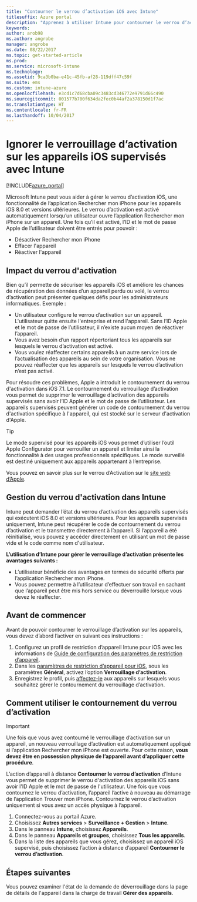 ```yaml
---
title: "Contourner le verrou d’activation iOS avec Intune"
titlesuffix: Azure portal
description: "Apprenez à utiliser Intune pour contourner le verrou d’activation iOS pour accéder aux appareils verrouillés."
keywords: 
author: arob98
ms.author: angrobe
manager: angrobe
ms.date: 08/22/2017
ms.topic: get-started-article
ms.prod: 
ms.service: microsoft-intune
ms.technology: 
ms.assetid: 9ca3b0ba-e41c-45fb-af28-119dff47c59f
ms.suite: ems
ms.custom: intune-azure
ms.openlocfilehash: e3cd1c7d68cba09c3483cd346772e9791d66c490
ms.sourcegitcommit: 001577b700f634da2fec0b44af2a378150d1f7ac
ms.translationtype: HT
ms.contentlocale: fr-FR
ms.lasthandoff: 10/04/2017
---
```

# <a name="bypass-activation-lock-on-supervised-ios-devices-with-intune"></a>Ignorer le verrouillage d’activation sur les appareils iOS supervisés avec Intune


[!INCLUDE[azure_portal](./includes/azure_portal.md)]

Microsoft Intune peut vous aider à gérer le verrou d’activation iOS, une fonctionnalité de l’application Rechercher mon iPhone pour les appareils iOS 8.0 et versions ultérieures. Le verrou d’activation est activé automatiquement lorsqu’un utilisateur ouvre l’application Rechercher mon iPhone sur un appareil. Une fois qu’il est activé, l’ID et le mot de passe Apple de l’utilisateur doivent être entrés pour pouvoir :

- Désactiver Rechercher mon iPhone
- Effacer l'appareil
- Réactiver l'appareil

## <a name="how-activation-lock-affects-you"></a>Impact du verrou d'activation

Bien qu’il permette de sécuriser les appareils iOS et améliore les chances de récupération des données d’un appareil perdu ou volé, le verrou d’activation peut présenter quelques défis pour les administrateurs informatiques. Exemple :

- Un utilisateur configure le verrou d’activation sur un appareil. L'utilisateur quitte ensuite l'entreprise et rend l'appareil. Sans l’ID Apple et le mot de passe de l’utilisateur, il n’existe aucun moyen de réactiver l’appareil.
- Vous avez besoin d’un rapport répertoriant tous les appareils sur lesquels le verrou d’activation est activé.
- Vous voulez réaffecter certains appareils à un autre service lors de l’actualisation des appareils au sein de votre organisation. Vous ne pouvez réaffecter que les appareils sur lesquels le verrou d’activation n’est pas activé.

Pour résoudre ces problèmes, Apple a introduit le contournement du verrou d'activation dans iOS 7.1. Le contournement du verrouillage d’activation vous permet de supprimer le verrouillage d’activation des appareils supervisés sans avoir l’ID Apple et le mot de passe de l’utilisateur. Les appareils supervisés peuvent générer un code de contournement du verrou d'activation spécifique à l'appareil, qui est stocké sur le serveur d'activation d'Apple.

>[!TIP]
>Le mode supervisé pour les appareils iOS vous permet d’utiliser l’outil Apple Configurator pour verrouiller un appareil et limiter ainsi la fonctionnalité à des usages professionnels spécifiques. Le mode surveillé est destiné uniquement aux appareils appartenant à l’entreprise.

Vous pouvez en savoir plus sur le verrou d’Activation sur le [site web d’Apple](https://support.apple.com/HT201365).

## <a name="how-intune-helps-you-manage-activation-lock"></a>Gestion du verrou d'activation dans Intune
Intune peut demander l’état du verrou d’activation des appareils supervisés qui exécutent iOS 8.0 et versions ultérieures. Pour les appareils supervisés uniquement, Intune peut récupérer le code de contournement du verrou d’activation et le transmettre directement à l’appareil. Si l’appareil a été réinitialisé, vous pouvez y accéder directement en utilisant un mot de passe vide et le code comme nom d'utilisateur.

**L’utilisation d’Intune pour gérer le verrouillage d’activation présente les avantages suivants :**

- L’utilisateur bénéficie des avantages en termes de sécurité offerts par l’application Rechercher mon iPhone.
- Vous pouvez permettre à l’utilisateur d’effectuer son travail en sachant que l’appareil peut être mis hors service ou déverrouillé lorsque vous devez le réaffecter.

## <a name="before-you-start"></a>Avant de commencer
Avant de pouvoir contourner le verrouillage d’activation sur les appareils, vous devez d’abord l’activer en suivant ces instructions :

1. Configurez un profil de restriction d’appareil Intune pour iOS avec les informations de [Guide de configuration des paramètres de restriction d’appareil](/intune-azure/configure-devices/how-to-configure-device-restrictions).
2. Dans les [paramètres de restriction d’appareil pour iOS](device-restrictions-ios.md), sous les paramètres **Général**, activez l’option **Verrouillage d’activation**.
3. Enregistrez le profil, puis [affectez-le](device-profile-assign.md) aux appareils sur lesquels vous souhaitez gérer le contournement du verrouillage d’activation.


## <a name="how-to-use-activation-lock-bypass"></a>Comment utiliser le contournement du verrou d’activation

>[!IMPORTANT]
>Une fois que vous avez contourné le verrouillage d’activation sur un appareil, un nouveau verrouillage d’activation est automatiquement appliqué si l’application Rechercher mon iPhone est ouverte. Pour cette raison, **vous devez être en possession physique de l’appareil avant d’appliquer cette procédure**.

L’action d’appareil à distance **Contourner le verrou d’activation** d’Intune vous permet de supprimer le verrou d'activation des appareils iOS sans avoir l'ID Apple et le mot de passe de l'utilisateur. Une fois que vous contournez le verrou d’activation, l’appareil l’active à nouveau au démarrage de l’application Trouver mon iPhone. Contournez le verrou d’activation uniquement si vous avez un accès physique à l’appareil.

1. Connectez-vous au portail Azure.
2. Choisissez **Autres services** > **Surveillance + Gestion** > **Intune**.
3. Dans le panneau **Intune**, choisissez **Appareils**.
4. Dans le panneau **Appareils et groupes**, choisissez **Tous les appareils**.
5. Dans la liste des appareils que vous gérez, choisissez un appareil iOS supervisé, puis choisissez l’action à distance d’appareil **Contourner le verrou d’activation**.

## <a name="next-steps"></a>Étapes suivantes

Vous pouvez examiner l'état de la demande de déverrouillage dans la page de détails de l'appareil dans la charge de travail **Gérer des appareils**.
